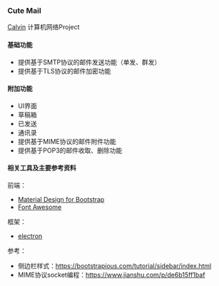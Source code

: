 ### Cute Mail

[Calvin](https://github.com/Unparalleled-Calvin) 计算机网络Project

#### 基础功能

- 提供基于SMTP协议的邮件发送功能（单发、群发）
- 提供基于TLS协议的邮件加密功能

#### 附加功能

- UI界面
- 草稿箱
- 已发送
- 通讯录
- 提供基于MIME协议的邮件附件功能
- 提供基于POP3的邮件收取、删除功能

#### 相关工具及主要参考资料

前端：

- [Material Design for Bootstrap](https://mdbootstrap.com/)
- [Font Awesome](https://fontawesome.com/)

框架：

- [electron](https://github.com/electron/electron)

参考：

- 侧边栏样式：https://bootstrapious.com/tutorial/sidebar/index.html
- MIME协议socket编程：https://www.jianshu.com/p/de6b15ff1baf

